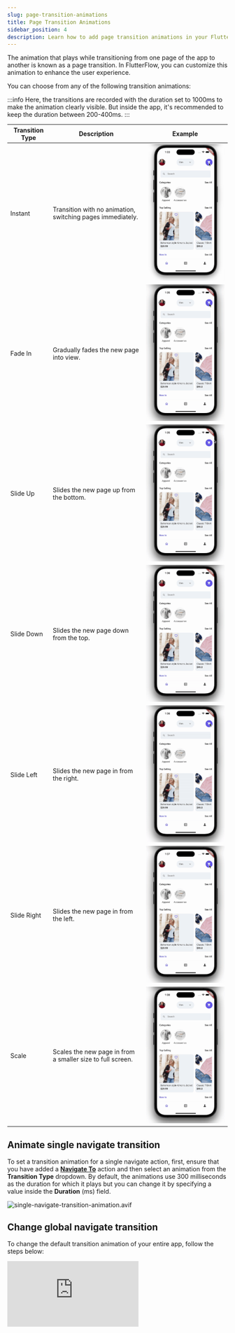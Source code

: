 ```yaml
---
slug: page-transition-animations
title: Page Transition Animations
sidebar_position: 4
description: Learn how to add page transition animations in your FlutterFlow app.
---
```


The animation that plays while transitioning from one page of the app to another is known as a page transition. In FlutterFlow, you can customize this animation to enhance the user experience.

You can choose from any of the following transition animations:

:::info
Here, the transitions are recorded with the duration set to 1000ms to make the animation clearly visible. But inside the app, it's recommended to keep the duration between 200-400ms.
:::

| Transition Type | Description                                    | Example                   |
|-----------------|------------------------------------------------|---------------------------|
| Instant         | Transition with no animation, switching pages immediately. | ![Instant](animation_gifs/instant-page-transitions.gif) |
| Fade In         | Gradually fades the new page into view.        | ![Fade In](animation_gifs/fade-page-transitions.gif) |
| Slide Up        | Slides the new page up from the bottom.        | ![Slide Up](animation_gifs/slide-up-page-transition.gif) |
| Slide Down      | Slides the new page down from the top.         | ![Slide Down](animation_gifs/slide-down-page-transition.gif) |
| Slide Left      | Slides the new page in from the right.         | ![Slide Left](animation_gifs/slide-left-page-transition.gif) |
| Slide Right     | Slides the new page in from the left.          | ![Slide Right](animation_gifs/slide-right-page-transition.gif) |
| Scale           | Scales the new page in from a smaller size to full screen. | ![Scale](animation_gifs/scale-page-transitions.gif) |

## Animate single navigate transition

To set a transition animation for a single navigate action, first, ensure that you have added a [**Navigate To**](../../resources/ui-building-blocks/pages/navigation#navigate-to-action) action and then select an animation from the **Transition Type** dropdown. By default, the animations use 300 milliseconds as the duration for which it plays but you can change it by specifying a value inside the **Duration** (ms) field.

![single-navigate-transition-animation.avif](animation_gifs/single-navigate-transition-animation.avif)

## Change global navigate transition

To change the default transition animation of your entire app, follow the steps below:

<div style={{
    position: 'relative',
    paddingBottom: 'calc(56.67989417989418% + 41px)', // Keeps the aspect ratio and additional padding
    height: 0,
    width: '100%'}}>
    <iframe 
        src="https://demo.arcade.software/n5nw5nnzrgEQ5pRdwYBh?embed&show_copy_link=true"
        title=""
        style={{
            position: 'absolute',
            top: 0,
            left: 0,
            width: '100%',
            height: '100%',
            colorScheme: 'light'
        }}
        frameborder="0"
        loading="lazy"
        webkitAllowFullScreen
        mozAllowFullScreen
        allowFullScreen
        allow="clipboard-write">
    </iframe>
</div>
<p></p>